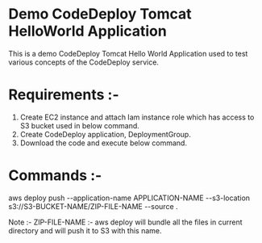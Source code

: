 # Demo CodeDeploy Tomcat HelloWorld Application

This is a demo CodeDeploy Tomcat Hello World Application used to test various concepts of the CodeDeploy service.

# Requirements :-
1) Create EC2 instance and attach Iam instance role which has access to S3 bucket used in below command.
2) Create CodeDeploy application, DeploymentGroup.
3) Download the code and execute below command.

# Commands :-
aws deploy push --application-name APPLICATION-NAME --s3-location s3://S3-BUCKET-NAME/ZIP-FILE-NAME --source .

Note :- ZIP-FILE-NAME :- aws deploy will bundle all the files in current directory and will push it to S3 with this name.
